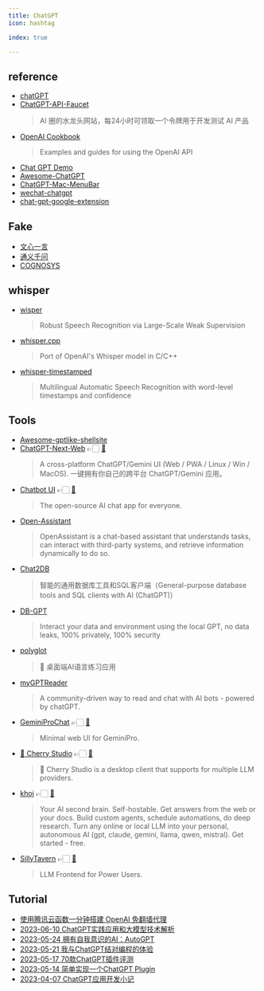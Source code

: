 ```yaml
---
title: ChatGPT
icon: hashtag

index: true

---
```


## reference

- [chatGPT](chat.openai.com)
- [ChatGPT-API-Faucet](https://github.com/terobox/ChatGPT-API-Faucet)
    > AI 圈的水龙头网站，每24小时可领取一个令牌用于开发测试 AI 产品
- [OpenAI Cookbook](https://github.com/openai/openai-cookbook)
    > Examples and guides for using the OpenAI API
- [Chat GPT Demo](https://chatgptdemo.net)
- [Awesome-ChatGPT](https://github.com/runningcheese/Awesome-ChatGPT)
- [ChatGPT-Mac-MenuBar](https://github.com/KittenYang/ChatGPT-Mac-MenuBar)
- [wechat-chatgpt](https://github.com/fuergaosi233/wechat-chatgpt)
- [chat-gpt-google-extension](https://github.com/wong2/chat-gpt-google-extension)

## Fake

- [文心一言](https://yiyan.baidu.com/)
- [通义千问](https://tongyi.aliyun.com/)
- [COGNOSYS](https://www.cognosys.ai)

## whisper

- [wisper](https://github.com/openai/whisper)
    > Robust Speech Recognition via Large-Scale Weak Supervision
- [whisper.cpp](https://github.com/ggerganov/whisper.cpp)
    > Port of OpenAI's Whisper model in C/C++
- [whisper-timestamped](https://github.com/linto-ai/whisper-timestamped)
    > Multilingual Automatic Speech Recognition with word-level timestamps and confidence

## Tools

- [Awesome-gptlike-shellsite](https://github.com/bleedline/Awesome-gptlike-shellsite)
- [ChatGPT-Next-Web](https://app.nextchat.dev/) 👉🏻 [🐙](https://github.com/ChatGPTNextWeb/ChatGPT-Next-Web)
    > A cross-platform ChatGPT/Gemini UI (Web / PWA / Linux / Win / MacOS). 一键拥有你自己的跨平台 ChatGPT/Gemini 应用。
- [Chatbot UI](https://chatbotui.com) 👉🏻 [🐙](https://github.com/mckaywrigley/chatbot-ui)
    > The open-source AI chat app for everyone.
- [Open-Assistant](https://github.com/LAION-AI/Open-Assistant)
    > OpenAssistant is a chat-based assistant that understands tasks, can interact with third-party systems, and retrieve information dynamically to do so.
- [Chat2DB](https://github.com/alibaba/Chat2DB)
    > 智能的通用数据库工具和SQL客户端（General-purpose database tools and SQL clients with AI (ChatGPT)）
- [DB-GPT](https://github.com/csunny/DB-GPT)
    > Interact your data and environment using the local GPT, no data leaks, 100% privately, 100% security
- [polyglot](https://github.com/liou666/polyglot)
    > 🤖️ 桌面端AI语言练习应用
- [myGPTReader](https://github.com/madawei2699/myGPTReader)
    > A community-driven way to read and chat with AI bots - powered by chatGPT.
- [GeminiProChat](https://geminiprochat.com/) 👉🏻 [🐙](https://github.com/babaohuang/GeminiProChat)
    > Minimal web UI for GeminiPro.
- [🍒 Cherry Studio](https://cherry-ai.com/) 👉🏻 [🐙](https://github.com/CherryHQ/cherry-studio)
    > 🍒 Cherry Studio is a desktop client that supports for multiple LLM providers.
- [khoj](https://khoj.dev/) 👉🏻 [🐙](https://github.com/khoj-ai/khoj)
    > Your AI second brain. Self-hostable. Get answers from the web or your docs. Build custom agents, schedule automations, do deep research. Turn any online or local LLM into your personal, autonomous AI (gpt, claude, gemini, llama, qwen, mistral). Get started - free.
- [SillyTavern](https://sillytavern.app/) 👉🏻 [🐙](https://github.com/SillyTavern/SillyTavern)
    > LLM Frontend for Power Users.

## Tutorial

- [使用腾讯云函数一分钟搭建 OpenAI 免翻墙代理](https://github.com/Ice-Hazymoon/openai-scf-proxy)
- [2023-06-10 ChatGPT实践应用和大模型技术解析](https://live.juejin.cn/4354/ChatGPT)
- [2023-05-24 拥有自我意识的AI：AutoGPT](https://juejin.cn/post/7236594708301840441)
- [2023-05-21 我与ChatGPT结对编程的体验](https://www.bmpi.dev/dev/chatgpt-development-notes/pair-programming)
- [2023-05-17 70款ChatGPT插件评测](https://zhuanlan.zhihu.com/p/629337429)
- [2023-05-14 简单实现一个ChatGPT Plugin](https://zhuanlan.zhihu.com/p/629207240)
- [2023-04-07 ChatGPT应用开发小记](https://www.bmpi.dev/dev/chatgpt-development-notes/my-gpt-reader/)

